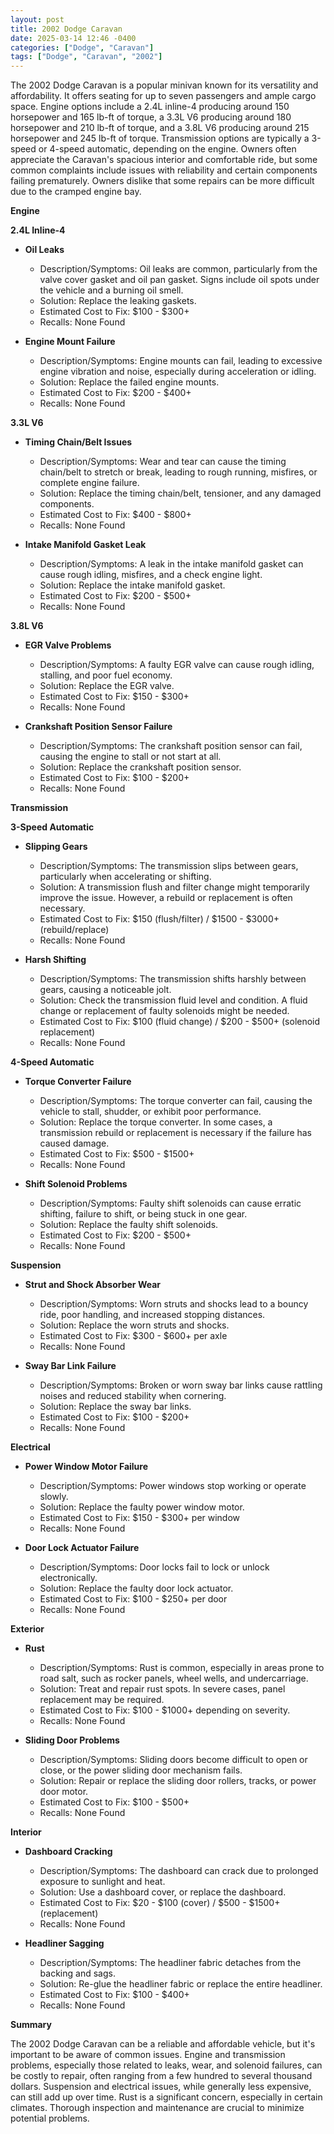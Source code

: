 ```yaml
---
layout: post
title: 2002 Dodge Caravan
date: 2025-03-14 12:46 -0400
categories: ["Dodge", "Caravan"]
tags: ["Dodge", "Caravan", "2002"]
---
```

The 2002 Dodge Caravan is a popular minivan known for its versatility and affordability. It offers seating for up to seven passengers and ample cargo space. Engine options include a 2.4L inline-4 producing around 150 horsepower and 165 lb-ft of torque, a 3.3L V6 producing around 180 horsepower and 210 lb-ft of torque, and a 3.8L V6 producing around 215 horsepower and 245 lb-ft of torque. Transmission options are typically a 3-speed or 4-speed automatic, depending on the engine. Owners often appreciate the Caravan's spacious interior and comfortable ride, but some common complaints include issues with reliability and certain components failing prematurely. Owners dislike that some repairs can be more difficult due to the cramped engine bay.

**Engine**

**2.4L Inline-4**
*   **Oil Leaks**
    *   Description/Symptoms: Oil leaks are common, particularly from the valve cover gasket and oil pan gasket. Signs include oil spots under the vehicle and a burning oil smell.
    *   Solution: Replace the leaking gaskets.
    *   Estimated Cost to Fix: $100 - $300+
    *   Recalls: None Found

*   **Engine Mount Failure**
    *   Description/Symptoms: Engine mounts can fail, leading to excessive engine vibration and noise, especially during acceleration or idling.
    *   Solution: Replace the failed engine mounts.
    *   Estimated Cost to Fix: $200 - $400+
    *   Recalls: None Found

**3.3L V6**

*   **Timing Chain/Belt Issues**
    *   Description/Symptoms: Wear and tear can cause the timing chain/belt to stretch or break, leading to rough running, misfires, or complete engine failure.
    *   Solution: Replace the timing chain/belt, tensioner, and any damaged components.
    *   Estimated Cost to Fix: $400 - $800+
    *   Recalls: None Found

*   **Intake Manifold Gasket Leak**
    *   Description/Symptoms: A leak in the intake manifold gasket can cause rough idling, misfires, and a check engine light.
    *   Solution: Replace the intake manifold gasket.
    *   Estimated Cost to Fix: $200 - $500+
    *   Recalls: None Found

**3.8L V6**

*   **EGR Valve Problems**
    *   Description/Symptoms: A faulty EGR valve can cause rough idling, stalling, and poor fuel economy.
    *   Solution: Replace the EGR valve.
    *   Estimated Cost to Fix: $150 - $300+
    *   Recalls: None Found

*   **Crankshaft Position Sensor Failure**
    *   Description/Symptoms: The crankshaft position sensor can fail, causing the engine to stall or not start at all.
    *   Solution: Replace the crankshaft position sensor.
    *   Estimated Cost to Fix: $100 - $200+
    *   Recalls: None Found

**Transmission**

**3-Speed Automatic**
*   **Slipping Gears**
    *   Description/Symptoms: The transmission slips between gears, particularly when accelerating or shifting.
    *   Solution: A transmission flush and filter change might temporarily improve the issue. However, a rebuild or replacement is often necessary.
    *   Estimated Cost to Fix: $150 (flush/filter) / $1500 - $3000+ (rebuild/replace)
    *   Recalls: None Found

*   **Harsh Shifting**
    *   Description/Symptoms: The transmission shifts harshly between gears, causing a noticeable jolt.
    *   Solution: Check the transmission fluid level and condition. A fluid change or replacement of faulty solenoids might be needed.
    *   Estimated Cost to Fix: $100 (fluid change) / $200 - $500+ (solenoid replacement)
    *   Recalls: None Found

**4-Speed Automatic**

*   **Torque Converter Failure**
    *   Description/Symptoms: The torque converter can fail, causing the vehicle to stall, shudder, or exhibit poor performance.
    *   Solution: Replace the torque converter. In some cases, a transmission rebuild or replacement is necessary if the failure has caused damage.
    *   Estimated Cost to Fix: $500 - $1500+
    *   Recalls: None Found

*   **Shift Solenoid Problems**
    *   Description/Symptoms: Faulty shift solenoids can cause erratic shifting, failure to shift, or being stuck in one gear.
    *   Solution: Replace the faulty shift solenoids.
    *   Estimated Cost to Fix: $200 - $500+
    *   Recalls: None Found

**Suspension**

*   **Strut and Shock Absorber Wear**
    *   Description/Symptoms: Worn struts and shocks lead to a bouncy ride, poor handling, and increased stopping distances.
    *   Solution: Replace the worn struts and shocks.
    *   Estimated Cost to Fix: $300 - $600+ per axle
    *   Recalls: None Found

*   **Sway Bar Link Failure**
    *   Description/Symptoms: Broken or worn sway bar links cause rattling noises and reduced stability when cornering.
    *   Solution: Replace the sway bar links.
    *   Estimated Cost to Fix: $100 - $200+
    *   Recalls: None Found

**Electrical**

*   **Power Window Motor Failure**
    *   Description/Symptoms: Power windows stop working or operate slowly.
    *   Solution: Replace the faulty power window motor.
    *   Estimated Cost to Fix: $150 - $300+ per window
    *   Recalls: None Found

*   **Door Lock Actuator Failure**
    *   Description/Symptoms: Door locks fail to lock or unlock electronically.
    *   Solution: Replace the faulty door lock actuator.
    *   Estimated Cost to Fix: $100 - $250+ per door
    *   Recalls: None Found

**Exterior**

*   **Rust**
    *   Description/Symptoms: Rust is common, especially in areas prone to road salt, such as rocker panels, wheel wells, and undercarriage.
    *   Solution: Treat and repair rust spots. In severe cases, panel replacement may be required.
    *   Estimated Cost to Fix: $100 - $1000+ depending on severity.
    *   Recalls: None Found

*   **Sliding Door Problems**
    *   Description/Symptoms: Sliding doors become difficult to open or close, or the power sliding door mechanism fails.
    *   Solution: Repair or replace the sliding door rollers, tracks, or power door motor.
    *   Estimated Cost to Fix: $100 - $500+
    *   Recalls: None Found

**Interior**

*   **Dashboard Cracking**
    *   Description/Symptoms: The dashboard can crack due to prolonged exposure to sunlight and heat.
    *   Solution: Use a dashboard cover, or replace the dashboard.
    *   Estimated Cost to Fix: $20 - $100 (cover) / $500 - $1500+ (replacement)
    *   Recalls: None Found

*   **Headliner Sagging**
    *   Description/Symptoms: The headliner fabric detaches from the backing and sags.
    *   Solution: Re-glue the headliner fabric or replace the entire headliner.
    *   Estimated Cost to Fix: $100 - $400+
    *   Recalls: None Found

**Summary**

The 2002 Dodge Caravan can be a reliable and affordable vehicle, but it's important to be aware of common issues. Engine and transmission problems, especially those related to leaks, wear, and solenoid failures, can be costly to repair, often ranging from a few hundred to several thousand dollars. Suspension and electrical issues, while generally less expensive, can still add up over time. Rust is a significant concern, especially in certain climates. Thorough inspection and maintenance are crucial to minimize potential problems.

